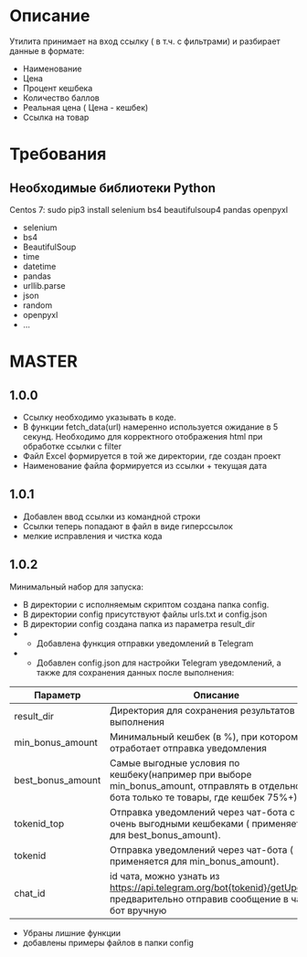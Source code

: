 # Описание
Утилита принимает на вход ссылку ( в т.ч. с фильтрами) и разбирает данные в формате:
- Наименование
- Цена
- Процент кешбека
- Количество баллов
- Реальная цена ( Цена - кешбек)
- Ссылка на товар

# Требования
## Необходимые библиотеки Python
Centos 7:
sudo pip3 install selenium bs4 beautifulsoup4 pandas openpyxl

 - selenium
 - bs4
 - BeautifulSoup
 - time
 - datetime
 - pandas
 - urllib.parse
 - json
 - random
 - openpyxl
 - ...


# MASTER
## 1.0.0
- Ссылку необходимо указывать в коде.
- В функции fetch_data(url) намеренно используется ожидание в 5 секунд. Необходимо для корректного отображения html при обработке ссылки с filter
- Файл Excel формируется в той же директории, где создан проект
- Наименование файла формируется из ссылки + текущая дата
## 1.0.1
- Добавлен ввод ссылки из командной строки
- Ссылки теперь попадают в файл в виде гиперссылок
- мелкие исправления и чистка кода
## 1.0.2
Минимальный набор для запуска:
- В директории с исполняемым скриптом создана папка config.
- В директории config присутствуют файлы urls.txt и config.json
- В директории config создана папка из параметра result_dir
- - Добавлена функция отправки уведомлений в Telegram
- - Добавлен config.json для настройки Telegram уведомлений, а также для сохранения данных после выполнения:
 
Параметр | Описание | Пример
----------|----------|----------
| result_dir    | Директория для сохранения результатов выполнения   | "config/results_excel"   |
| min_bonus_amount    | Минимальный кешбек (в %), при котором отработает отправка уведомления  | "75"   |
| best_bonus_amount    | Самые выгодные условия по кешбеку(например при выборе min_bonus_amount, отправлять в отдельного бота только те товары, где кешбек 75%+)    | "75"   |
| tokenid_top    | Отправка уведомлений через чат-бота с очень выгодными кешбеками ( применяется для best_bonus_amount).   | "6441:AAGBVssAqa1S"   |
| tokenid    | Отправка уведомлений через чат-бота  ( применяется для min_bonus_amount).   | "6486:qAXASGBVz6s9UKs"   |
| chat_id    | id чата, можно узнать из https://api.telegram.org/bot{tokenid}/getUpdates, предварительно отправив сообщение в чат-бот вручную   | 329291   |
- Убраны лишние функции
- добавлены примеры файлов в папки config
